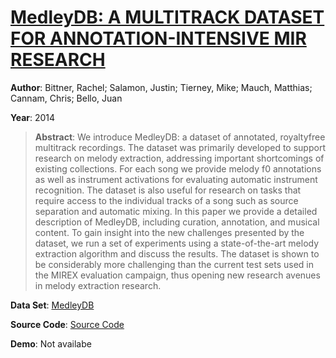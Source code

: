 #  [MedleyDB: A MULTITRACK DATASET FOR ANNOTATION-INTENSIVE MIR RESEARCH](http://www.terasoft.com.tw/conf/ismir2014/proceedings/T028_322_Paper.pdf)
**Author**: Bittner, Rachel; Salamon, Justin; Tierney, Mike; Mauch, Matthias; Cannam, Chris; Bello, Juan

**Year**: 2014
>**Abstract**: We introduce MedleyDB: a dataset of annotated, royaltyfree multitrack recordings. The dataset was primarily developed to support research on melody extraction, addressing important shortcomings of existing collections. For each song we provide melody f0 annotations as well as instrument activations for evaluating automatic instrument recognition. The dataset is also useful for research on tasks that require access to the individual tracks of a song such as source separation and automatic mixing. In this paper we provide a detailed description of MedleyDB, including curation, annotation, and musical content. To gain insight into the new challenges presented by the dataset, we run a set of experiments using a state-of-the-art melody extraction algorithm and discuss the results. The dataset is shown to be considerably more challenging than the current test sets used in the MIREX evaluation campaign, thus opening new research avenues in melody extraction research.

**Data Set**: [MedleyDB](https://medleydb.weebly.com/)

**Source Code**: [Source Code](https://github.com/marl/medleydb)

**Demo**: Not availabe

